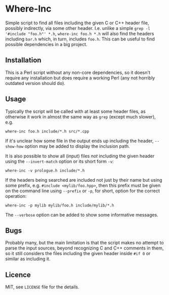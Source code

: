 Where-Inc
=========

Simple script to find all files including the given C or C++ header file,
possibly indirectly, via some other header. I.e. unlike a simple `grep -l
'#include "foo.h"' *.h`, `where-inc foo.h *.h` will also find the headers
including `bar.h` which, in turn, includes `foo.h`. This can be useful to find
possible dependencies in a big project.

Installation
------------

This is a Perl script without any non-core dependencies, so it doesn't require
any installation but does require a working Perl (any not horribly outdated
version should do).

Usage
-----

Typically the script will be called with at least some header files, as
otherwise it work in almost the same way as `grep` (except much slower), e.g.

    where-inc foo.h include/*.h src/*.cpp

If it's unclear how some file in the output ends up including the header,
`--show-how` option may be added to display the inclusion path.

It is also possible to show all (input) files _not_ including the given header
using the `--invert-match` option or its short form `-v`:

    where-inc -v prologue.h include/*.h

If the headers being searched are included not just by their name but using
some prefix, e.g. `#include <mylib/foo.hpp>`, then this prefix must be given
on the command line using `--prefix` or `-p`, for short, option for the
correct operation:

    where-inc -p mylib mylib/foo.h include/mylib/*.h

The `--verbose` option can be added to show some informative messages.

Bugs
----

Probably many, but the main limitation is that the script makes no attempt to
parse the input sources, beyond recognizing C and C++ comments in them, so it
still considers the files including the given header inside `#if 0` or similar
as including it.

Licence
-------

MIT, see `LICENSE` file for the details.
